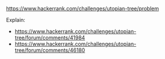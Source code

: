 https://www.hackerrank.com/challenges/utopian-tree/problem

Explain:
- https://www.hackerrank.com/challenges/utopian-tree/forum/comments/41984
- https://www.hackerrank.com/challenges/utopian-tree/forum/comments/46180
